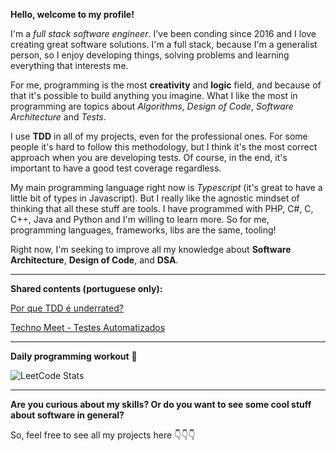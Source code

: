 **Hello, welcome to my profile!** 

I'm a *full stack software engineer*. I've been conding since 2016 and I love creating great software solutions. I'm a full stack, because I'm a generalist person, so I enjoy developing things, solving problems and learning everything that interests me.

For me, programming is the most **creativity** and **logic** field, and because of that it's possible to build anything you imagine. What I like the most in programming are topics about *Algorithms*, *Design of Code*, *Software Architecture* and *Tests*.

I use **TDD** in all of my projects, even for the professional ones. For some people it's hard to follow this methodology, but I think it's the most correct approach when you are developing tests. Of course, in the end, it's important to have a good test coverage regardless.

My main programming language right now is *Typescript* (it's great to have a little bit of types in Javascript). But I really like the agnostic mindset of thinking that all these stuff are tools. I have programmed with PHP, C#, C, C++, Java and Python and I'm willing to learn more. So for me, programming languages, frameworks, libs are the same, tooling!

Right now, I'm seeking to improve all my knowledge about **Software Architecture**, **Design of Code**, and **DSA**.

---

**Shared contents (portuguese only):** 

[Por que TDD é underrated?](https://hdev.medium.com/por-que-tdd-é-underrated-5e2bd5cef2a6)

[Techno Meet - Testes Automatizados](https://youtu.be/vhMBQucge8k?si=0KEdOS6sj3PQoUiF)

---

**Daily programming workout** 💪

![LeetCode Stats](https://leetcard.jacoblin.cool/hdev14?theme=dark&font=JetBrains%20Mono&ext=heatmap)

---

**Are you curious about my skills? Or do you want to see some cool stuff about software in general?**

So, feel free to see all my projects here 👇👇👇

